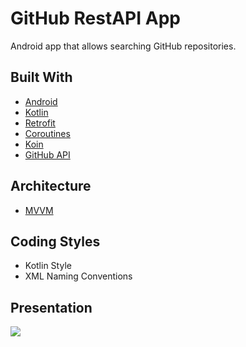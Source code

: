 
# GitHub RestAPI App
Android app that allows searching  GitHub repositories.

## Built With
- [Android](https://www.android.com/)
- [Kotlin](https://kotlinlang.org/)
- [Retrofit](https://github.com/square/retrofit)
- [Coroutines](https://github.com/Kotlin/kotlinx.coroutines) 
- [Koin](https://github.com/InsertKoinIO/koin)
- [GitHub API](https://developer.github.com/v3/)

## Architecture
- [MVVM](https://en.wikipedia.org/wiki/Model%E2%80%93view%E2%80%93viewmodel)

## Coding Styles
- Kotlin Style
- XML Naming Conventions

## Presentation
<img src="https://s4.gifyu.com/images/ezgif.com-gif-maker889e696f6b82a1ec.gif"/>
